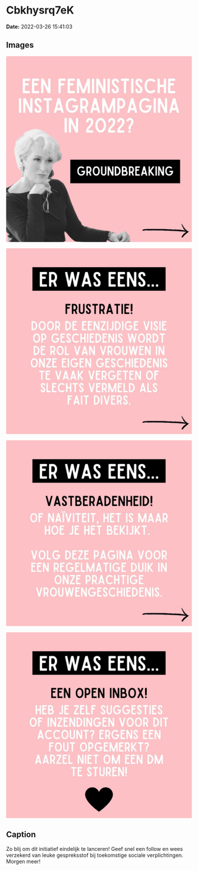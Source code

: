 # Cbkhysrq7eK

**Date:** 2022-03-26 15:41:03

## Images

![Image](../images/Cbkhysrq7eK_0.jpg)

![Image](../images/Cbkhysrq7eK_1.jpg)

![Image](../images/Cbkhysrq7eK_2.jpg)

![Image](../images/Cbkhysrq7eK_3.jpg)

## Caption

Zo blij om dit initiatief eindelijk te lanceren! Geef snel een follow en wees verzekerd van leuke gespreksstof bij toekomstige sociale verplichtingen. Morgen meer!

